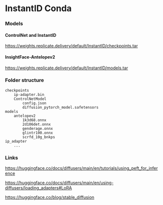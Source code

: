 # InstantID Conda

### Models

#### ControlNet and InstantID
https://weights.replicate.delivery/default/InstantID/checkpoints.tar


#### InsightFace-Antelopev2

https://weights.replicate.delivery/default/InstantID/models.tar

### Folder structure
    checkpoints
        ip-adapter.bin
        ControlNetModel
            config.json
            diffusion_pytorch_model.safetensors
    models
        antelopev2
            1k3d68.onnx
            2d106det.onnx
            genderage.onnx
            glintr100.onnx
            scrfd_10g_bnkps
    ip_adapter
        ...


### Links
https://huggingface.co/docs/diffusers/main/en/tutorials/using_peft_for_inference

https://huggingface.co/docs/diffusers/main/en/using-diffusers/loading_adapters#LoRA

https://huggingface.co/blog/stable_diffusion



